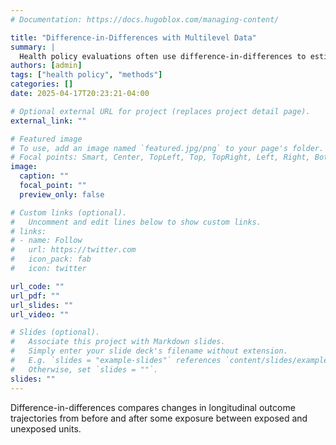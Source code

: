 ```yaml
---
# Documentation: https://docs.hugoblox.com/managing-content/

title: "Difference-in-Differences with Multilevel Data"
summary: |
  Health policy evaluations often use difference-in-differences to estimate effects. However, interesting practical questions arise when using this approach with multilevel administrative data.
authors: [admin]
tags: ["health policy", "methods"]
categories: []
date: 2025-04-17T20:23:21-04:00

# Optional external URL for project (replaces project detail page).
external_link: ""

# Featured image
# To use, add an image named `featured.jpg/png` to your page's folder.
# Focal points: Smart, Center, TopLeft, Top, TopRight, Left, Right, BottomLeft, Bottom, BottomRight.
image:
  caption: ""
  focal_point: ""
  preview_only: false

# Custom links (optional).
#   Uncomment and edit lines below to show custom links.
# links:
# - name: Follow
#   url: https://twitter.com
#   icon_pack: fab
#   icon: twitter

url_code: ""
url_pdf: ""
url_slides: ""
url_video: ""

# Slides (optional).
#   Associate this project with Markdown slides.
#   Simply enter your slide deck's filename without extension.
#   E.g. `slides = "example-slides"` references `content/slides/example-slides.md`.
#   Otherwise, set `slides = ""`.
slides: ""
---
```


Difference-in-differences compares changes in longitudinal outcome trajectories
from before and after some exposure between exposed and unexposed units. 